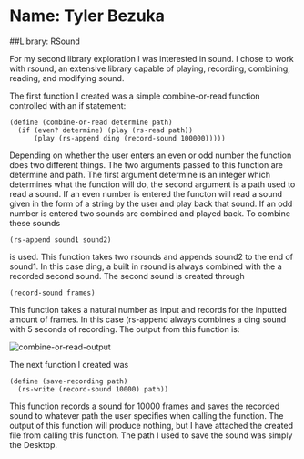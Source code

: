 # Name: Tyler Bezuka
##Library: RSound

For my second library exploration I was interested in sound. I chose to work with rsound, an extensive library capable of
playing, recording, combining, reading, and modifying sound. 

The first function I created was a simple combine-or-read function controlled with an if statement: 
```
(define (combine-or-read determine path)
  (if (even? determine) (play (rs-read path))
      (play (rs-append ding (record-sound 100000)))))
```
Depending on whether the user enters an even or odd number the function does two different things. The two arguments passed
to this function are determine and path. The first argument determine is an integer which determines what the function 
will do, the second argument is a path used to read a sound. If an even number is entered the functon will read a sound given
in the form of a string by the user and play back that sound. If an odd number is entered two sounds are combined and played 
back. To combine these sounds
```
(rs-append sound1 sound2)
```
is used. This function takes two rsounds and appends sound2 to the end of sound1. In this case ding, a built in rsound is
always combined with the a recorded second sound. The second sound is created through
```
(record-sound frames)
```
This function takes a natural number as input and records for the inputted amount of frames. In this case (rs-append always combines a ding sound with 5 seconds of recording. The output from this function is: 

![combine-or-read-output](https://github.com/tylerbezuka/FP2/blob/master/played-sound.png)

The next function I created was
```
(define (save-recording path)
  (rs-write (record-sound 10000) path))
```
This function records a sound for 10000 frames and saves the recorded sound to whatever path the user specifies when calling the function. The output of this function will produce nothing, but I have attached the created file from calling this function. The path I used to save the sound was simply the Desktop. 



